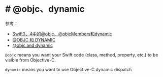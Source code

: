 # # @objc、dynamic

参考：

+ [Swift3、4中的@objc、@objcMembers和dynamic](http://biuer.club/2018/05/08/Swift3%E3%80%814%E4%B8%AD%E7%9A%84-objc%E3%80%81-objcMembers%E5%92%8Cdynamic/)
+ [@OBJC 和 DYNAMIC](https://swifter.tips/objc-dynamic/)
+ [@objc and dynamic](https://swiftunboxed.com/interop/objc-dynamic/)



`@objc` means you want your Swift code (class, method, property, etc.) to be visible from Objective-C.

`dynamic` means you want to use Objective-C dynamic dispatch
